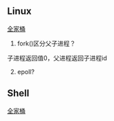 ## Linux

[全家桶](https://github.com/CyC2018/CS-Notes/blob/master/notes/Linux.md#awk)

1. fork()区分父子进程？

子进程返回值0，父进程返回子进程id

2. epoll?





## Shell

[全家桶](https://cloud.tencent.com/developer/article/1450329)

